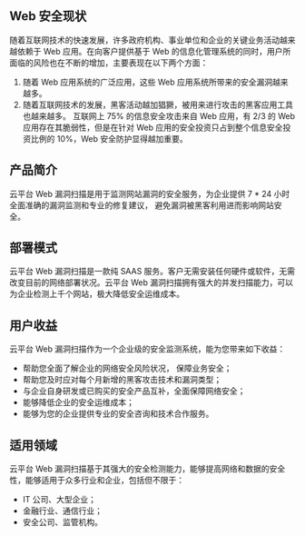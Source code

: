 ## Web 安全现状
随着互联网技术的快速发展，许多政府机构、事业单位和企业的关键业务活动越来越依赖于 Web 应用。在向客户提供基于 Web 的信息化管理系统的同时，用户所面临的风险也在不断的增加，主要表现在以下两个方面：
1. 随着 Web 应用系统的广泛应用，这些 Web 应用系统所带来的安全漏洞越来越多。
2. 随着互联网技术的发展，黑客活动越加猖獗，被用来进行攻击的黑客应用工具也越来越多。
互联网上 75% 的信息安全攻击来自 Web 应用，有 2/3 的 Web 应用存在其脆弱性，但是在针对 Web 应用的安全投资只占到整个信息安全投资比例的 10%，Web 安全防护显得越加重要。

## 产品简介
云平台 Web 漏洞扫描是用于监测网站漏洞的安全服务，为企业提供 7 \* 24 小时全面准确的漏洞监测和专业的修复建议， 避免漏洞被黑客利用进而影响网站安全。

## 部署模式
云平台 Web 漏洞扫描是一款纯 SAAS 服务。客户无需安装任何硬件或软件，无需改变目前的网络部署状况。云平台 Web 漏洞扫描拥有强大的并发扫描能力，可以为企业检测上千个网站，极大降低安全运维成本。

## 用户收益
云平台 Web 漏洞扫描作为一个企业级的安全监测系统，能为您带来如下收益：
- 帮助您全面了解企业的网络安全风险状况， 保障业务安全；
- 帮助您及时应对每个月新增的黑客攻击技术和漏洞类型；
- 与企业自身研发或已购买的安全产品互补，全面保障网络安全；
- 能够降低企业的安全运维成本；
- 能够为您的企业提供专业的安全咨询和技术合作服务。

## 适用领域
云平台 Web 漏洞扫描基于其强大的安全检测能力，能够提高网络和数据的安全性，能够适用于众多行业和企业，包括但不限于：
- IT 公司、大型企业；
- 金融行业、通信行业；
- 安全公司、监管机构。
